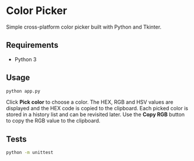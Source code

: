 # Color Picker

Simple cross-platform color picker built with Python and Tkinter.

## Requirements

- Python 3

## Usage

```bash
python app.py
```

Click **Pick color** to choose a color. The HEX, RGB and HSV values are displayed and the HEX code is copied to the clipboard.
Each picked color is stored in a history list and can be revisited later.
Use the **Copy RGB** button to copy the RGB value to the clipboard.

## Tests

```bash
python -m unittest
```
